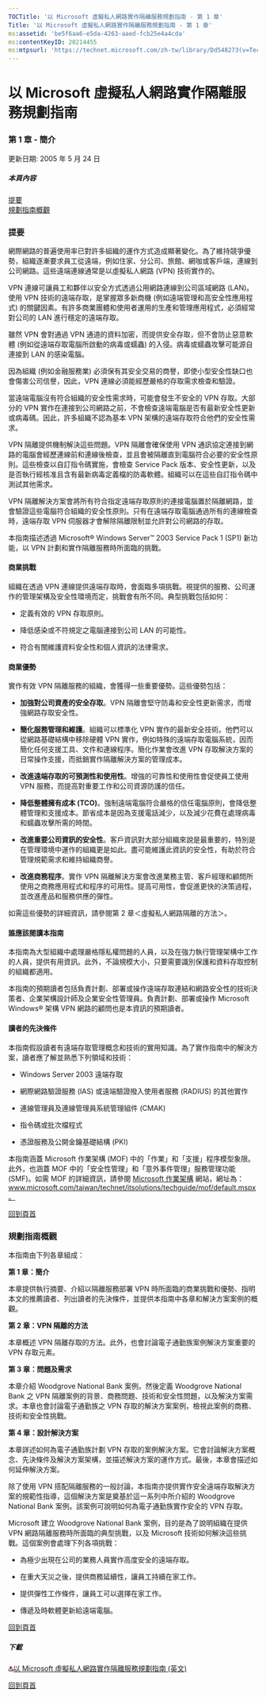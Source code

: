 ```yaml
---
TOCTitle: '以 Microsoft 虛擬私人網路實作隔離服務規劃指南 - 第 1 章'
Title: '以 Microsoft 虛擬私人網路實作隔離服務規劃指南 - 第 1 章'
ms:assetid: 'be5f6aa6-e5da-4263-aaed-fcb25e4a4cda'
ms:contentKeyID: 20214455
ms:mtpsurl: 'https://technet.microsoft.com/zh-tw/library/Dd548273(v=TechNet.10)'
---
```


以 Microsoft 虛擬私人網路實作隔離服務規劃指南
=============================================

### 第 1 章 - 簡介

更新日期: 2005 年 5 月 24 日

##### 本頁內容

[](#ebaa)[提要](#ebaa)  
[](#eaaa)[規劃指南概觀](#eaaa)

### 提要

網際網路的普遍使用率已對許多組織的運作方式造成顯著變化。為了維持競爭優勢，組織逐漸要求員工從遠端，例如住家、分公司、旅館、網咖或客戶端，連線到公司網路。這些遠端連線通常是以虛擬私人網路 (VPN) 技術實作的。

VPN 連線可讓員工和夥伴以安全方式透過公用網路連線到公司區域網路 (LAN)。使用 VPN 技術的遠端存取，是掌握眾多新商機 (例如遠端管理和高安全性應用程式) 的關鍵因素。有許多商業團體和使用者運用的生產和管理應用程式，必須經常對公司的 LAN 進行穩定的遠端存取。

雖然 VPN 會對通過 VPN 通道的資料加密，而提供安全存取，但不會防止惡意軟體 (例如從遠端存取電腦所啟動的病毒或蠕蟲) 的入侵。病毒或蠕蟲攻擊可能源自連接到 LAN 的感染電腦。

因為組織 (例如金融服務業) 必須保有其安全交易的商譽，即使小型安全性缺口也會傷害公司信譽，因此，VPN 連線必須能經歷嚴格的存取需求檢查和驗證。

當遠端電腦沒有符合組織的安全性需求時，可能會發生不安全的 VPN 存取。大部分的 VPN 實作在連接到公司網路之前，不會檢查遠端電腦是否有最新安全性更新或病毒碼。因此，許多組織不認為基本 VPN 架構的遠端存取符合他們的安全性需求。

VPN 隔離提供機制解決這些問題。VPN 隔離會確保使用 VPN 通訊協定連接到網路的電腦會經歷連線前和連線後檢查，並且會被隔離直到電腦符合必要的安全性原則。這些檢查以自訂指令碼實施，會檢查 Service Pack 版本、安全性更新，以及是否執行經核准且含有最新病毒定義檔的防毒軟體。組織可以在這些自訂指令碼中測試其他需求。

VPN 隔離解決方案會將所有符合指定遠端存取原則的連接電腦置於隔離網路，並會驗證這些電腦符合組織的安全性原則。只有在遠端存取電腦通過所有的連線檢查時，遠端存取 VPN 伺服器才會解除隔離限制並允許對公司網路的存取。

本指南描述透過 Microsoft® Windows Server™ 2003 Service Pack 1 (SP1) 新功能，以 VPN 計劃和實作隔離服務時所面臨的挑戰。

#### 商業挑戰

組織在透過 VPN 連線提供遠端存取時，會面臨多項挑戰。視提供的服務、公司運作的管理架構及安全性環境而定，挑戰會有所不同。典型挑戰包括如何：

-   定義有效的 VPN 存取原則。

-   降低感染或不符規定之電腦連接到公司 LAN 的可能性。

-   符合有關維護資料安全性和個人資訊的法律需求。

#### 商業優勢

實作有效 VPN 隔離服務的組織，會獲得一些重要優勢。這些優勢包括：

-   **加強對公司資產的安全存取**。VPN 隔離會堅守防毒和安全性更新需求，而增強網路存取安全性。

-   **簡化服務管理和維護**。組織可以標準化 VPN 實作的最新安全技術。他們可以從網路基礎結構中移除硬體 VPN 實作，例如特殊的遠端存取電腦系統，因而簡化任何支援工具、文件和連線程序。簡化作業會改進 VPN 存取解決方案的日常操作支援，而抵銷實作隔離解決方案的管理成本。

-   **改進遠端存取的可預測性和使用性**。增強的可靠性和使用性會促使員工使用 VPN 服務，而提高對重要工作和公司資源防護的信任。

-   **降低整體擁有成本 (TCO)**。強制遠端電腦符合嚴格的信任電腦原則，會降低整體管理和支援成本。節省成本是因為支援電話減少，以及減少花費在處理病毒和蠕蟲攻擊所需的時間。

-   **改進重要公司資訊的安全性**。客戶資訊對大部分組織來說是最重要的，特別是在管理環境中運作的組織更是如此。盡可能維護此資訊的安全性，有助於符合管理規範需求和維持組織商譽。

-   **改進商務程序**。實作 VPN 隔離解決方案會改進業務主管、客戶經理和顧問所使用之商務應用程式和程序的可用性。提高可用性，會促進更快的決策過程，並改進產品和服務供應的彈性。

如需這些優勢的詳細資訊，請參閱第 2 章＜虛擬私人網路隔離的方法＞。

#### 誰應該閱讀本指南

本指南為大型組織中處理嚴格隱私權問題的人員，以及在強力執行管理架構中工作的人員，提供有用資訊。此外，不論規模大小，只要需要識別保護和資料存取控制的組織都適用。

本指南的預期讀者包括負責計劃、部署或操作遠端存取連結和網路安全性的技術決策者、企業架構設計師及企業安全性管理員。負責計劃、部署或操作 Microsoft Windows® 架構 VPN 網路的顧問也是本資訊的預期讀者。

#### 讀者的先決條件

本指南假設讀者有遠端存取管理概念和技術的實用知識。為了實作指南中的解決方案，讀者應了解並熟悉下列領域和技術：

-   Windows Server 2003 遠端存取

-   網際網路驗證服務 (IAS) 或遠端驗證撥入使用者服務 (RADIUS) 的其他實作

-   連線管理員及連線管理員系統管理組件 (CMAK)

-   指令碼或批次檔程式

-   憑證服務及公開金鑰基礎結構 (PKI)

本指南涵蓋 Microsoft 作業架構 (MOF) 中的「作業」和「支援」程序模型象限。此外，也涵蓋 MOF 中的「安全性管理」和「意外事件管理」服務管理功能 (SMF)。如需 MOF 的詳細資訊，請參閱 [Microsoft 作業架構](http://www.microsoft.com/taiwan/technet/itsolutions/techguide/mof/default.mspx) 網站，網址為：www.microsoft.com/taiwan/technet/itsolutions/techguide/mof/default.mspx。

[](#mainsection)[回到頁首](#mainsection)

### 規劃指南概觀

本指南由下列各章組成：

**第 1 章：簡介**

本章提供執行摘要、介紹以隔離服務部署 VPN 時所面臨的商業挑戰和優勢、指明本文的推薦讀者、列出讀者的先決條件，並提供本指南中各章和解決方案案例的概觀。

**第 2 章：VPN 隔離的方法**

本章概述 VPN 隔離存取的方法。此外，也會討論電子通勤族案例解決方案重要的 VPN 存取元素。

**第 3 章：問題及需求**

本章介紹 Woodgrove National Bank 案例。然後定義 Woodgrove National Bank 之 VPN 隔離案例的背景、商務問題、技術和安全性問題，以及解決方案需求。本章也會討論電子通勤族之 VPN 存取的解決方案案例，檢視此案例的商務、技術和安全性挑戰。

**第 4 章：設計解決方案**

本章詳述如何為電子通勤族計劃 VPN 存取的案例解決方案。它會討論解決方案概念、先決條件及解決方案架構，並描述解決方案的運作方式。最後，本章會描述如何延伸解決方案。

除了使用 VPN 搭配隔離服務的一般討論，本指南亦提供實作安全遠端存取解決方案的規範性指導，這個解決方案是奠基於這一系列中所介紹的 Woodgrove National Bank 案例。該案例可說明如何為電子通勤族實作安全的 VPN 存取。

Microsoft 建立 Woodgrove National Bank 案例，目的是為了說明組織在提供 VPN 網路隔離服務時所面臨的典型挑戰，以及 Microsoft 技術如何解決這些挑戰。這個案例會處理下列各項挑戰：

-   為極少出現在公司的業務人員實作高度安全的遠端存取。

-   在重大天災之後，提供商務延續性，讓員工持續在家工作。

-   提供彈性工作條件，讓員工可以選擇在家工作。

-   傳遞及時軟體更新給遠端電腦。

[](#mainsection)[回到頁首](#mainsection)

##### 下載

[![](images/Dd548273.icon_exe(zh-tw,TechNet.10).gif)以 Microsoft 虛擬私人網路實作隔離服務規劃指南 (英文)](http://go.microsoft.com/fwlink/?linkid=41308)

[](#mainsection)[回到頁首](#mainsection)
